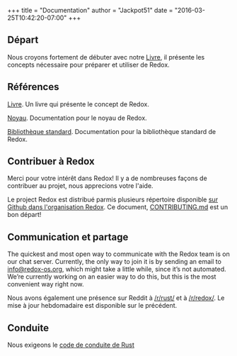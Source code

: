 +++
title = "Documentation"
author = "Jackpot51"
date = "2016-03-25T10:42:20-07:00"
+++

## Départ

Nous croyons fortement de débuter avec notre [Livre](https://doc.redox-os.org/book/), il présente les concepts nécessaire pour préparer et utiliser de Redox.

## Références

[Livre](https://doc.redox-os.org/book/). Un livre qui présente le concept de Redox.

[Noyau](https://doc.redox-os.org/kernel/kernel/). Documentation pour le noyau de Redox.

[Bibliothèque standard](https://doc.redox-os.org/std/std/). Documentation pour la bibliothèque standard de Redox.

## Contribuer à Redox

Merci pour votre intérêt dans Redox!
Il y a de nombreuses façons de contribuer au projet, nous apprecions votre l'aide.

Le project Redox est distribué parmis plusieurs répertoire disponible
[sur Github dans l'organisation Redox](https://github.com/redox-os). Ce document,
[CONTRIBUTING.md](https://github.com/redox-os/redox/blob/master/CONTRIBUTING.md)
est un bon départ!

## Communication et partage

The quickest and most open way to communicate with the Redox team is on our chat
server. Currently, the only way to join it is by sending an email to
[info@redox-os.org](mailto:info@redox-os.org), which might take a little while,
since it&rsquo;s not automated. We&rsquo;re currently working on an
easier way to do this, but this is the most convenient way right now.

Nous avons également une présence sur Reddit à 
[/r/rust/](https://www.reddit.com/r/rust) et à
[/r/redox/](https://www.reddit.com/r/redox). Le mise à jour hebdomadaire est disponible sur le précédent.

## Conduite

Nous exigeons le [code de conduite de Rust](https://www.rust-lang.org/fr/conduct.html)
